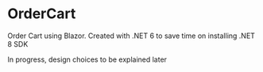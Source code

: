 # OrderCart
Order Cart using Blazor. Created with .NET 6 to save time on installing .NET 8 SDK 

In progress, design choices to be explained later
